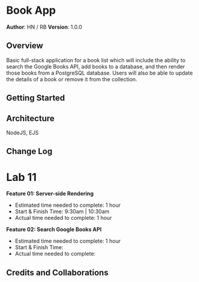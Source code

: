 # Book App

**Author**: HN / RB
**Version**: 1.0.0

## Overview
Basic full-stack application for a book list which will include the ability to search the Google Books API, add books to a database, and then render those books from a PostgreSQL database. Users will also be able to update the details of a book or remove it from the collection.

## Getting Started


## Architecture
NodeJS, EJS

## Change Log

# Lab 11

<b>Feature 01: Server-side Rendering</b>
- Estimated time needed to complete: 1 hour
- Start & Finish Time: 9:30am | 10:30am
- Actual time needed to complete: 1 hour

<b>Feature 02: Search Google Books API</b>
- Estimated time needed to complete: 1 hour
- Start & Finish Time: 
- Actual time needed to complete:


## Credits and Collaborations
